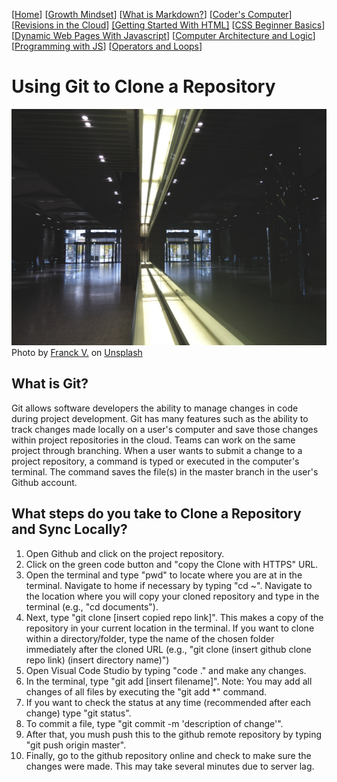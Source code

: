 [[Home](README.md)] [[Growth Mindset](growthmindset.md)] [[What is Markdown?](learning_markdown.md)] [[Coder's Computer](coders_computer.md)] [[Revisions in the Cloud](revisions_in_the_cloud.md)] [[Getting Started With HTML]](gettingstartedwithhtml.md) [[CSS Beginner Basics](css_basics.md)] [[Dynamic Web Pages With Javascript](dynamic_webpages_with_javascript.md)] [[Computer Architecture and Logic](computer_architecture_and_logic.md)] [[Programming with JS](programming_with_javascript.md)] [[Operators and Loops](operators_and_loops.md)] 
# Using Git to Clone a Repository
![picture of parallel shining lights](images/clone.jpg)
<span>Photo by <a href="https://unsplash.com/@franckinjapan?utm_source=unsplash&amp;utm_medium=referral&amp;utm_content=creditCopyText">Franck V.</a> on <a href="https://unsplash.com/s/photos/clone?utm_source=unsplash&amp;utm_medium=referral&amp;utm_content=creditCopyText">Unsplash</a></span>
## What is Git?
Git allows software developers the ability to manage changes in code during project development. Git has many features such as the ability to track changes made locally on a user's computer and save those changes within project repositories in the cloud.  Teams can work on the same project through branching.  When a user wants to submit a change to a project repository, a command is typed or executed in the computer's terminal. The command saves the file(s) in the master branch in the user's Github account.

## What steps do you take to Clone a Repository and Sync Locally?
1. Open Github and click on the project repository.
2. Click on the green code button and "copy the Clone with HTTPS" URL.
3. Open the terminal and type "pwd" to locate where you are at in the terminal.  Navigate to home if necessary by typing "cd ~".  Navigate to the location where you will copy your cloned repository and type in the terminal (e.g., "cd documents").
3. Next, type "git clone [insert copied repo link]".  This makes a copy of the repository in your current location in the terminal.  If you want to clone within a directory/folder, type the name of the chosen folder immediately after the cloned URL (e.g., "git clone (insert github clone repo link) (insert directory name)")
4. Open Visual Code Studio by typing "code ." and make any changes.  
6. In the terminal, type "git add [insert filename]".  Note:  You may add all changes of all files by executing the "git add *" command.
7. If you want to check the status at any time (recommended after each change) type "git status".
8. To commit a file, type "git commit -m 'description of change'".
9. After that, you mush push this to the github remote repository by typing "git push origin master".
10. Finally, go to the github repository online and check to make sure the changes were made.  This may take several minutes due to server lag.